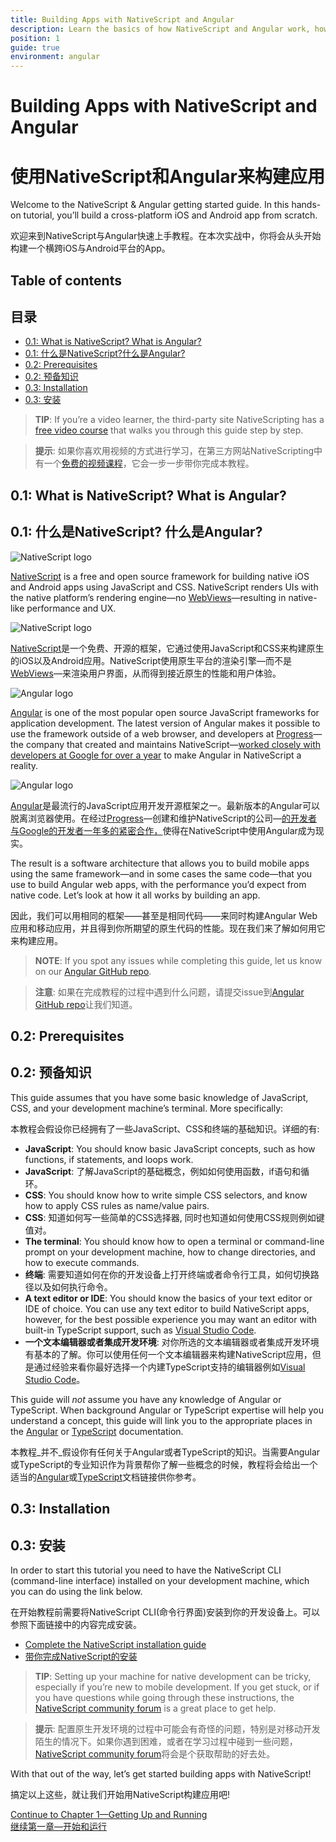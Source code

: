 ```yaml
---
title: Building Apps with NativeScript and Angular
description: Learn the basics of how NativeScript and Angular work, how to set up your system, and how to create your first app
position: 1
guide: true
environment: angular
---
```


# Building Apps with NativeScript and Angular

# 使用NativeScript和Angular来构建应用

Welcome to the NativeScript & Angular getting started guide. In this hands-on tutorial, you’ll build a cross-platform iOS and Android app from scratch.

欢迎来到NativeScript与Angular快速上手教程。在本次实战中，你将会从头开始构建一个横跨iOS与Android平台的App。

## Table of contents

## 目录

- [0.1: What is NativeScript? What is Angular?](#01-what-is-nativescript-what-is-angular)
- [0.1: 什么是NativeScript?什么是Angular?](#01-what-is-nativescript-what-is-angular)
- [0.2: Prerequisites](#02-prerequisites)
- [0.2: 预备知识](#02-prerequisites)
- [0.3: Installation](#03-installation)
- [0.3: 安装](#03-installation)

> **TIP**: If you’re a video learner, the third-party site NativeScripting has a [free video course](https://nativescripting.com/course/nativescript-with-angular-getting-started-guide) that walks you through this guide step by step.

> **提示**: 如果你喜欢用视频的方式进行学习，在第三方网站NativeScripting中有一个[免费的视频课程](https://nativescripting.com/course/nativescript-with-angular-getting-started-guide)，它会一步一步带你完成本教程。

## 0.1: What is NativeScript? What is Angular?

## 0.1: 什么是NativeScript? 什么是Angular?

<div class="intro-box">
  <img src="../img/cli-getting-started/angular/chapter0/NativeScript_logo.png" class="plain" alt="NativeScript logo">
  <p><a href="https://www.nativescript.org/">NativeScript</a> is a free and open source framework for building native iOS and Android apps using JavaScript and CSS. NativeScript renders UIs with the native platform’s rendering engine—no <a href="http://developer.telerik.com/featured/what-is-a-webview/">WebViews</a>—resulting in native-like performance and UX.</p>
</div>

<div class="intro-box">
  <img src="../img/cli-getting-started/angular/chapter0/NativeScript_logo.png" class="plain" alt="NativeScript logo">
  <p><a href="https://www.nativescript.org/">NativeScript</a>是一个免费、开源的框架，它通过使用JavaScript和CSS来构建原生的iOS以及Android应用。NativeScript使用原生平台的渲染引擎—而不是<a href="http://developer.telerik.com/featured/what-is-a-webview/">WebViews</a>—来渲染用户界面，从而得到接近原生的性能和用户体验。</p>
</div>

<div class="intro-box">
  <img src="../img/cli-getting-started/angular/chapter0/Angular_logo.png" class="plain" alt="Angular logo">
  <p><a href="https://angular.io/">Angular</a> is one of the most popular open source JavaScript frameworks for application development. The latest version of Angular makes it possible to use the framework outside of a web browser, and developers at <a href="https://www.progress.com/">Progress</a>—the company that created and maintains NativeScript—<a href="http://angularjs.blogspot.com/2015/12/building-mobile-apps-with-angular-2-and.html">worked closely with developers at Google for over a year</a> to make Angular in NativeScript a reality.</p>
</div>

<div class="intro-box">
  <img src="../img/cli-getting-started/angular/chapter0/Angular_logo.png" class="plain" alt="Angular logo">
  <p><a href="https://angular.io/">Angular</a>是最流行的JavaScript应用开发开源框架之一。最新版本的Angular可以脱离浏览器使用。在经过<a href="https://www.progress.com/">Progress</a>—创建和维护NativeScript的公司—<a href="http://angularjs.blogspot.com/2015/12/building-mobile-apps-with-angular-2-and.html">的开发者与Google的开发者一年多的紧密合作，</a>使得在NativeScript中使用Angular成为现实。</p>
</div>

The result is a software architecture that allows you to build mobile apps using the same framework—and in some cases the same code—that you use to build Angular web apps, with the performance you’d expect from native code. Let’s look at how it all works by building an app.

因此，我们可以用相同的框架——甚至是相同代码——来同时构建Angular Web应用和移动应用，并且得到你所期望的原生代码的性能。现在我们来了解如何用它来构建应用。

> **NOTE**: If you spot any issues while completing this guide, let us know on our [Angular GitHub repo](https://github.com/NativeScript/nativescript-angular/issues).

> **注意**: 如果在完成教程的过程中遇到什么问题，请提交issue到[Angular GitHub repo](https://github.com/NativeScript/nativescript-angular/issues)让我们知道。

## 0.2: Prerequisites

## 0.2: 预备知识

This guide assumes that you have some basic knowledge of JavaScript, CSS, and your development machine’s terminal. More specifically:

本教程会假设你已经拥有了一些JavaScript、CSS和终端的基础知识。详细的有:

* **JavaScript**: You should know basic JavaScript concepts, such as how functions, if statements, and loops work.
* **JavaScript**: 了解JavaScript的基础概念，例如如何使用函数，if语句和循环。
* **CSS**: You should know how to write simple CSS selectors, and know how to apply CSS rules as name/value pairs.
* **CSS**: 知道如何写一些简单的CSS选择器, 同时也知道如何使用CSS规则例如键值对。
* **The terminal**: You should know how to open a terminal or command-line prompt on your development machine, how to change directories, and how to execute commands.
* **终端**: 需要知道如何在你的开发设备上打开终端或者命令行工具，如何切换路径以及如何执行命令。
* **A text editor or IDE**: You should know the basics of your text editor or IDE of choice. You can use any text editor to build NativeScript apps, however, for the best possible experience you may want an editor with built-in TypeScript support, such as [Visual Studio Code](https://code.visualstudio.com/).
* **一个文本编辑器或者集成开发环境**: 对你所选的文本编辑器或者集成开发环境有基本的了解。你可以使用任何一个文本编辑器来构建NativeScript应用，但是通过经验来看你最好选择一个内建TypeScript支持的编辑器例如[Visual Studio Code](https://code.visualstudio.com/)。

This guide will _not_ assume you have any knowledge of Angular or TypeScript. When background Angular or TypeScript expertise will help you understand a concept, this guide will link you to the appropriate places in the [Angular](https://angular.io/docs/ts/latest/) or [TypeScript](http://www.typescriptlang.org/Handbook) documentation.

本教程_并不_假设你有任何关于Angular或者TypeScript的知识。当需要Angular或TypeScript的专业知识作为背景帮你了解一些概念的时候，教程将会给出一个适当的[Angular](https://angular.io/docs/ts/latest/)或[TypeScript](http://www.typescriptlang.org/Handbook)文档链接供你参考。

## 0.3: Installation

## 0.3: 安装

In order to start this tutorial you need to have the NativeScript CLI (command-line interface) installed on your development machine, which you can do using the link below.

在开始教程前需要将NativeScript CLI(命令行界面)安装到你的开发设备上。可以参照下面链接中的内容完成安装。

* [Complete the NativeScript installation guide](/start/quick-setup)
* [带你完成NativeScript的安装](/start/quick-setup)

> **TIP**: Setting up your machine for native development can be tricky, especially if you’re new to mobile development. If you get stuck, or if you have questions while going through these instructions, the [NativeScript community forum](http://forum.nativescript.org/) is a great place to get help.

> **提示**: 配置原生开发环境的过程中可能会有奇怪的问题，特别是对移动开发陌生的情况下。如果你遇到困难，或者在学习过程中碰到一些问题，[NativeScript community forum](http://forum.nativescript.org/)将会是个获取帮助的好去处。

With that out of the way, let’s get started building apps with NativeScript!

搞定以上这些，就让我们开始用NativeScript构建应用吧!

<div class="next-chapter-link-container">
  <a href="ng-chapter-1">Continue to Chapter 1—Getting Up and Running</a>
</div>

<div class="next-chapter-link-container">
  <a href="ng-chapter-1">继续第一章—开始和运行</a>
</div>
